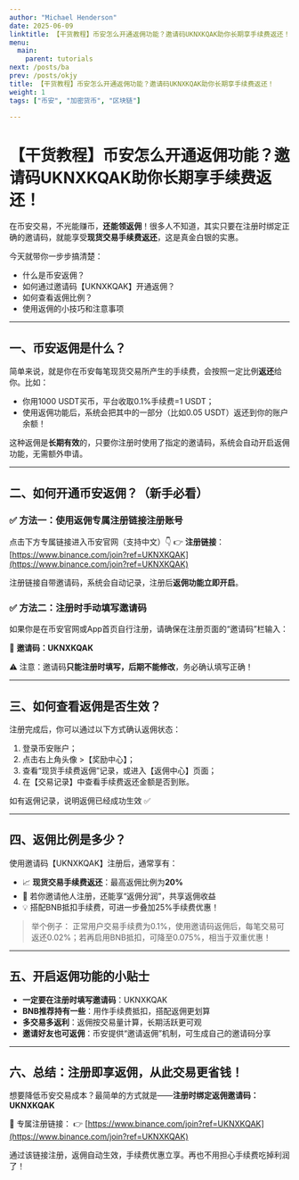 ```yaml
---
author: "Michael Henderson"
date: 2025-06-09
linktitle: 【干货教程】币安怎么开通返佣功能？邀请码UKNXKQAK助你长期享手续费返还！
menu:
  main:
    parent: tutorials
next: /posts/ba
prev: /posts/okjy
title: 【干货教程】币安怎么开通返佣功能？邀请码UKNXKQAK助你长期享手续费返还！
weight: 1
tags: ["币安", "加密货币", "区块链"]

---
```



# 【干货教程】币安怎么开通返佣功能？邀请码UKNXKQAK助你长期享手续费返还！

在币安交易，不光能赚币，**还能领返佣**！很多人不知道，其实只要在注册时绑定正确的邀请码，就能享受**现货交易手续费返还**，这是真金白银的实惠。

今天就带你一步步搞清楚：

* 什么是币安返佣？
* 如何通过邀请码【UKNXKQAK】开通返佣？
* 如何查看返佣比例？
* 使用返佣的小技巧和注意事项

---

## 一、币安返佣是什么？

简单来说，就是你在币安每笔现货交易所产生的手续费，会按照一定比例**返还**给你。比如：

* 你用1000 USDT买币，平台收取0.1%手续费=1 USDT；
* 使用返佣功能后，系统会把其中的一部分（比如0.05 USDT）返还到你的账户余额！

这种返佣是**长期有效**的，只要你注册时使用了指定的邀请码，系统会自动开启返佣功能，无需额外申请。

---

## 二、如何开通币安返佣？（新手必看）

### ✅ 方法一：使用返佣专属注册链接注册账号

点击下方专属链接进入币安官网（支持中文）👇
👉 **注册链接**：[https://www.binance.com/join?ref=UKNXKQAK](https://www.binance.com/join?ref=UKNXKQAK)

注册链接自带邀请码，系统会自动记录，注册后**返佣功能立即开启**。

### ✅ 方法二：注册时手动填写邀请码

如果你是在币安官网或App首页自行注册，请确保在注册页面的“邀请码”栏输入：

📌 **邀请码：UKNXKQAK**

⚠️ 注意：邀请码**只能注册时填写，后期不能修改**，务必确认填写正确！

---

## 三、如何查看返佣是否生效？

注册完成后，你可以通过以下方式确认返佣状态：

1. 登录币安账户；
2. 点击右上角头像 >【奖励中心】；
3. 查看“现货手续费返佣”记录，或进入【返佣中心】页面；
4. 在【交易记录】中查看手续费返还金额是否到账。

如有返佣记录，说明返佣已经成功生效 ✅

---

## 四、返佣比例是多少？

使用邀请码【UKNXKQAK】注册后，通常享有：

* 📈 **现货交易手续费返还**：最高返佣比例为**20%**
* 🔁 若你邀请他人注册，还能享“返佣分润”，共享返佣收益
* 💡 搭配BNB抵扣手续费，可进一步叠加25%手续费优惠！

> 举个例子：
> 正常用户交易手续费为0.1%，使用邀请码返佣后，每笔交易可返还0.02%；若再启用BNB抵扣，可降至0.075%，相当于双重优惠！

---

## 五、开启返佣功能的小贴士

* **一定要在注册时填写邀请码**：UKNXKQAK
* **BNB推荐持有一些**：用作手续费抵扣，搭配返佣更划算
* **多交易多返利**：返佣按交易量计算，长期活跃更可观
* **邀请好友也可返佣**：币安提供“邀请返佣”机制，可生成自己的邀请码分享

---

## 六、总结：注册即享返佣，从此交易更省钱！

想要降低币安交易成本？最简单的方式就是——**注册时绑定返佣邀请码：UKNXKQAK**

📌 专属注册链接：
👉 [https://www.binance.com/join?ref=UKNXKQAK](https://www.binance.com/join?ref=UKNXKQAK)

通过该链接注册，返佣自动生效，手续费优惠立享。再也不用担心手续费吃掉利润了！

